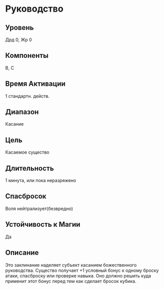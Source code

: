 # Руководство
## Уровень
Дрд 0, Жр 0
## Компоненты
В, С
## Время Активации
1 стандартн. действ.
## Диапазон
Касание
## Цель
Касаемое существо
## Длительность
1 минута, или пока неразряжено
## Спасбросок
Воля нейтрализует(безвредно)
## Устойчивость к Магии
Да
## Описание
Это заклинание наделяет субъект касанием божественного руководства. Существо получает +1 условный бонус к одному броску атаки, спасброску или проверке навыка. Оно должно решить куда применит этот бонус перед тем как сделает бросок кубика.